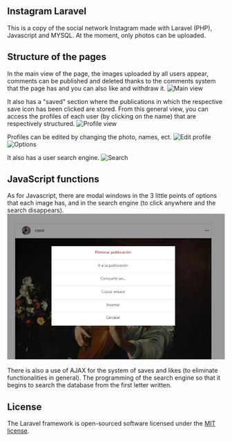 ## Instagram Laravel

This is a copy of the social network Instagram made with Laravel (PHP), Javascript and MYSQL. At the moment, only photos can be uploaded.




## Structure of the pages 

In the main view of the page, the images uploaded by all users appear, comments can be published and deleted thanks to the comments system that the page has and you can also like and withdraw it.
![Main view](http://instagram-laravel.test/public/images-laravel-instagram\main-view.PNG)

It also has a "saved" section where the publications in which the respective save icon has been clicked are stored. 
From this general view, you can access the profiles of each user (by clicking on the name) that are respectively structured.
![Profile view](http://instagram-laravel.test/public/images-laravel-instagram\profile-view.PNG)

Profiles can be edited by changing the photo, names, ect.
![Edit profile](http://instagram-laravel.test/public/images-laravel-instagram\edit-profile.PNG)
![Options](http://instagram-laravel.test/public/images-laravel-instagram\options-of-the-users.PNG)


It also has a user search engine.
![Search](http://instagram-laravel.test/public/images-laravel-instagram\search.PNG)


## JavaScript functions

As for Javascript, there are modal windows in the 3 little points of options that each image has, and in the search engine (to click anywhere and the search disappears). 
![Modal window](https://github.com/Agustinadev/instagram-laravel/blob/main/public/images-laravel-instagram/3points.PNG)

There is also a use of AJAX for the system of saves and likes (to eliminate functionalities in general). 
The programming of the search engine so that it begins to search the database from the first letter written.



## License

The Laravel framework is open-sourced software licensed under the [MIT license](https://opensource.org/licenses/MIT).
